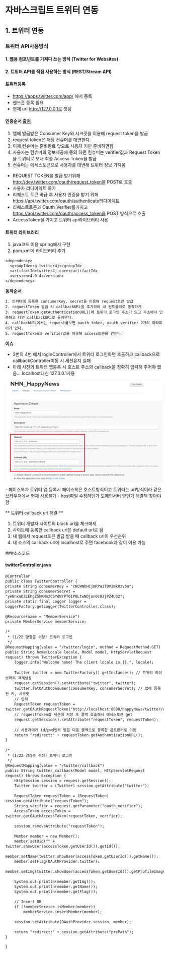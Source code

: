 # 자바스크립트 트위터 연동

## 1. 트위터 연동 

### 트위터 API사용방식
#### 1. 웹용 컴포넌트를 가져다 쓰는 방식 (Twitter for Websites)
#### 2. 트위터 API를 직접 사용하는 방식 (REST/Stream API)

#### 트위터등록
- https://apps.twitter.com/app/ 에서 등록
- 핸드폰 등록 필요
- 현재 url http://127.0.0.1로 셋팅

#### 인증순서 [출처](https://ethdemor.wordpress.com/2012/01/28/%ED%8A%B8%EC%9C%84%ED%84%B0-api-%ED%94%8C%EB%9E%AB%ED%8F%BC%EA%B3%BC-oauth-access-token-%EC%96%BB%EA%B8%B0/)

1. 앱에 발급받은 Consumer Key와 시크릿을 이용해 request token을 발급
2. request token은 해당 컨슈머를 대변한다.
3. 이제 컨슈머는 준비완료 앞으로 사용자 키만 준비하면됨
4. 사용자는 컨슈머의 정보제공에 동의 하면 컨슈머는 verifier값과 Request Token을 트위터로 보내 최종 Access Token을 발급
5. 컨슈머는 에세스토큰으로 사용자를 대변해 트위터 정보 가져옴

- REQUEST TOKEN을 발급 받기위해  http://dev.twitter.com/oauth/request_token을 POST로 호출
- 사용자 리다이렉트 하기
- 리퀘스트 토큰 바급 후 사용자 인증을 받기 위해  https://api.twitter.com/oauth/authenticate리다이렉트
- 리퀘스트토큰과 Oauth_Verifier를가지고  https://api.twitter.com/oauth/access_token을 POST 방식으로 호출
- AccessToken을 가지고 트위터 api라이브러리 사용

#### 트위터 라이브러리

1. java코드 이용 spring에서 구현
2. pom.xml에 라이브러리 추가

>
	<dependency>
      <groupId>org.twitter4j</groupId>
      <artifactId>twitter4j-core</artifactId>
      <version>4.0.4</version>
    </dependency>

**동작순서**

	1. 트위터에 등록한 consumerKey, secret을 이용해 request토큰 발급
	2. requestToken 발급 시 callbackURL을 추가하여 내 컨트롤러로 동작하게
	3. requestToken.getAuthenticationURL()에 트위터 로그인 주소가 있고 주소에서 인증하고 나면 callbackURL로 돌아온다.
	4. callbackURL에서는 request를보면 oauth_token, oauth_verifier 2개의 파라미터가 있다.
	5. requestToken과 verifier값을 이용해 access토큰을 얻는다.

**이슈**

- 3번의 4번 에서 loginController에서 트위터 로그인화면 호출하고 callback으로 callbackController이동 시 세션유지 실패
- 아래 사진의 트위터 앱등록 시 호스트 주소와 callback을 정확히 입력해 주어야 했음... localhost대신 127.0.0.1사용
<img src="/assets/media/twitter/1.png">
- 페이스북과 트위터 앱 등록시 페이스북은 호스트방식이고 트위터는 url방식이라 같은 브라우저에서 현재 사용불가
- host파일 수정하던가 도메인서버 받던가 해결책 찾아야함


** 트위터 callback url 해결 **

1. 트위터 개발자 사이트의 block url을 체크해제
2. 사이트에 등록한 callback url은 default url로 됨
3. 내 웹에서 request토큰 발급 받을 때 callback url이 우선순위
4. 내 소스의 callback url에 localhost로 주면 facebook과 같이 이용 가능

###소스코드

#### twitterController.java
>
	@Controller
	public class TwitterController {
    private String consumerKey = "cHCWNbHCjmRPa1T0V2mk0zvbu";
    private String consumerSecret = "yeNnxuOZLEhgZ5kKMn2CSYdWrPT61P0LtwNDjon0c0JjPZ4U32";
    private static final Logger logger = LoggerFactory.getLogger(TwitterController.class);

    @Resource(name = "MemberService")
    private MemberService memberService;

    /*
     * (1/22 양창준 수정) 트위터 로그인
     */
    @RequestMapping(value = "/twitter/login", method = RequestMethod.GET)
    public String home(Locale locale, Model model, HttpServletRequest request) throws TwitterException {
        logger.info("Welcome home! The client locale is {}.", locale);

        Twitter twitter = new TwitterFactory().getInstance(); // 트위터 라이브러리 객체생성
        request.getSession().setAttribute("twitter", twitter);
        twitter.setOAuthConsumer(consumerKey, consumerSecret); // 앱에 등록된 키, 시크릿
        // 입력
        RequestToken requestToken = twitter.getOAuthRequestToken("http://localhost:8080/happyNews/twitter/callback");
        // requestToken값 세션에 저장 후 콜백 호출해서 에세스토큰 get
        request.getSession().setAttribute("requestToken", requestToken);

        // 사용자에게 id/pwd입력 받은 다음 콜백으로 등록한 콘트롤러로 이동
        return "redirect:" + requestToken.getAuthenticationURL();
    }

    /*
     * (1/22 양창준 수정) 트위터 로그인
     */
    @RequestMapping(value = "/twitter/callback")
    public String twitter_callback(Model model, HttpServletRequest request) throws Exception {
        HttpSession session = request.getSession();
        Twitter twitter = (Twitter) session.getAttribute("twitter");

        RequestToken requestToken = (RequestToken) session.getAttribute("requestToken");
        String verifier = request.getParameter("oauth_verifier");
        AccessToken accessToken = twitter.getOAuthAccessToken(requestToken, verifier);

        session.removeAttribute("requestToken");

        Member member = new Member();
        member.setUid("" + twitter.showUser(accessToken.getUserId()).getId());
        member.setName(twitter.showUser(accessToken.getUserId()).getName());
        member.setFlag(OAuthProvider.twitter);
        member.setImg(twitter.showUser(accessToken.getUserId()).getProfileImageURL());

        System.out.println(member.getImg());
        System.out.println(member.getName());
        System.out.println(member.getFlag());

        // Insert DB
        if (!memberService.isMember(member))
            memberService.insertMember(member);

        session.setAttribute(OAuthProvider.session, member);

        return "redirect:" + session.getAttribute("prePath");
    }
}
